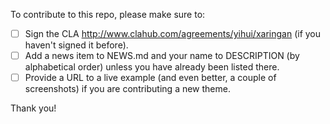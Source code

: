 To contribute to this repo, please make sure to:

- [ ] Sign the CLA http://www.clahub.com/agreements/yihui/xaringan (if you haven't signed it before).
- [ ] Add a news item to NEWS.md and your name to DESCRIPTION (by alphabetical order) unless you have already been listed there.
- [ ] Provide a URL to a live example (and even better, a couple of screenshots) if you are contributing a new theme.

Thank you!
